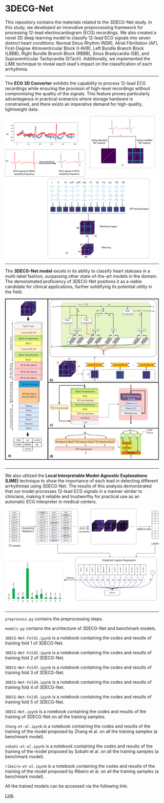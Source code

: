 # 3DECG-Net
This repository contains the materials related to the 3DECG-Net study. In this study, we developed an innovative preprocessing framework for processing 12-lead electrocardiogram (ECG) recordings. We also created a novel 3D deep learning model to classify 12-lead ECG signals into seven distinct heart conditions: Normal Sinus Rhythm (NSR), Atrial Fibrillation (AF), First-Degree Atrioventricular Block (I-AVB), Left Bundle Branch Block (LBBB), Right Bundle Branch Block (RBBB), Sinus Bradycardia (SB), and Supraventricular Tachycardia (STach). Additionally, we implemented the LIME technique to reveal each lead's impact on the classification of each arrhythmia.
______________________
The **ECG 3D Converter** exhibits the capability to process 12-lead ECG recordings while ensuring the provision of high-level recordings without compromising the quality of the signals. This feature proves particularly advantageous in practical scenarios where storage hardware is constrained, and there exists an imperative demand for high-quality, lightweight data.

![ECG 3D Converter preprocessing framework](Repo_Images/Preprocess.png)
______________________
The **3DECG-Net model** excels in its ability to classify heart statuses in a multi-label fashion, surpassing other state-of-the-art models in the domain. The demonstrated proficiency of 3DECG-Net positions it as a viable candidate for clinical applications, further solidifying its potential utility in the field.

![3DECG-Net](Repo_Images/Model_arch.png)
______________________
We also utilized the **Local Interpretable Model-Agnostic Explanations (LIME)** technique to show the importance of each lead in detecting different arrhythmias using 3DECG-Net. The results of this analysis demonstrated that our model processes 12-lead ECG signals in a manner similar to clinicians, making it reliable and trustworthy for practical use as an automatic ECG interpreter in medical centers.

![3DECG-Net](Repo_Images/XAI.png)
______________________

`preprocess.py` contains the preprocessing steps.

`models.py` contains the architecture of 3DECG-Net and benchmark models.

`3DECG-Net-Fold1.ipynb` is a notebook containing the codes and results of training fold 1 of 3DECG-Net.

`3DECG-Net-Fold2.ipynb` is a notebook containing the codes and results of training fold 2 of 3DECG-Net.

`3DECG-Net-Fold3.ipynb` is a notebook containing the codes and results of training fold 3 of 3DECG-Net.

`3DECG-Net-Fold4.ipynb` is a notebook containing the codes and results of training fold 4 of 3DECG-Net.

`3DECG-Net-Fold5.ipynb` is a notebook containing the codes and results of training fold 5 of 3DECG-Net.

`3DECG-Net.ipynb` is a notebook containing the codes and results of the training of 3DECG-Net on all the training samples.

`zhang-et-al.ipynb` is a notebook containing the codes and results of the training of the model proposed by Zhang et al. on all the training samples (a benchmark model).

`sobahi-et-al.ipynb` is a notebook containing the codes and results of the training of the model proposed by Sobahi et al. on all the training samples (a benchmark model).

`ribeiro-et-al.ipynb` is a notebook containing the codes and results of the training of the model proposed by Ribeiro et al. on all the training samples (a benchmark model).




All the trained models can be accessed via the following link:

[Link](https://drive.google.com/drive/folders/1S7EihnnilsTMQZtOr7bIOwGyYo7p4uQP?usp=drive_link).

